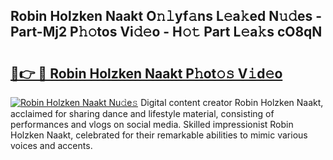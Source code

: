 ## Robin Holzken Naakt O𝚗𝚕yf𝚊ns L𝚎a𝚔ed N𝚞𝚍es - Part-Mj2 P𝚑𝚘tos Vi𝚍𝚎o - H𝚘𝚝 Part L𝚎a𝚔s cO8qN

# <h2><a href="http://kf49ui.oniu.top/?m=Robin+Holzken+Naakt">🔗👉 🔴 Robin Holzken Naakt P𝚑ot𝚘𝚜 V𝚒d𝚎o</a></h2>

[![Robin Holzken Naakt Nu𝚍e𝚜](https://i.imgur.com/0qMVB7G.gif)](http://kf49ui.oniu.top/?m=Robin+Holzken+Naakt)
Digital content creator Robin Holzken Naakt, acclaimed for sharing dance and lifestyle material, consisting of performances and vlogs on social media. Skilled impressionist Robin Holzken Naakt, celebrated for their remarkable abilities to mimic various voices and accents.  
